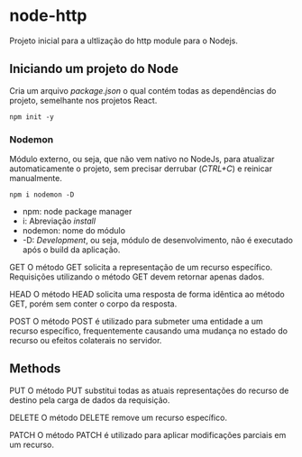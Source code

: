 # node-http

Projeto inicial para a ultlização do http module para o Nodejs.

## Iniciando um projeto do Node

Cria um arquivo *package.json* o qual contém todas as dependências do projeto, semelhante nos projetos React.

```
npm init -y
```

### Nodemon

Módulo externo, ou seja, que não vem nativo no NodeJs, para atualizar automaticamente o projeto, sem precisar derrubar (_CTRL+C_) e reinicar manualmente.

```
npm i nodemon -D
```

- npm: node package manager
- i: Abreviação _install_
- nodemon: nome do módulo
- -D: _Development_, ou seja, módulo de desenvolvimento, não é executado após o build da aplicação.

GET
O método GET solicita a representação de um recurso específico. Requisições utilizando o método GET devem retornar apenas dados.

HEAD
O método HEAD solicita uma resposta de forma idêntica ao método GET, porém sem conter o corpo da resposta.

POST
O método POST é utilizado para submeter uma entidade a um recurso específico, frequentemente causando uma mudança no estado do recurso ou efeitos colaterais no servidor.

## Methods

PUT
O método PUT substitui todas as atuais representações do recurso de destino pela carga de dados da requisição.

DELETE
O método DELETE remove um recurso específico.

PATCH
O método PATCH é utilizado para aplicar modificações parciais em um recurso.

